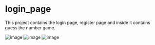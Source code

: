 # login_page
This project contains the login page, register page and inside it contains guess the number game.

![image](https://github.com/ketulpatel01/login_page/assets/142900179/f32179f0-2fd2-447a-a5de-b0ee49612bd0)
![image](https://github.com/ketulpatel01/login_page/assets/142900179/13cccd31-f310-4996-bdd4-b37f500c882f)
![image](https://github.com/ketulpatel01/login_page/assets/142900179/616ff946-89aa-4d88-865f-301b319398f4)
